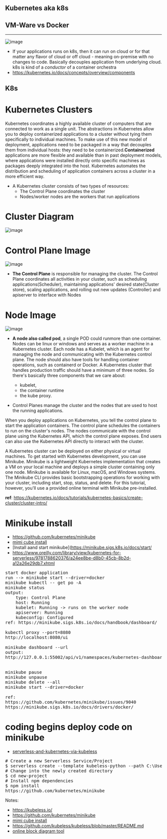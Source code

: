 Kubernetes aka k8s
----------------------------

VM-Ware vs Docker
-------------------
-------------------
![image](https://user-images.githubusercontent.com/52529498/129439177-542d37b7-75b9-4823-a276-9df80b56ccd7.png)

- If your applications runs on k8s,  then it can run on cloud or for that matter any flavor of cloud or off cloud - meaning on-premise with no changes to code.
Basically decouples application from underlying cloud. k8s is kind of a *conductor* of a container orchestra
- https://kubernetes.io/docs/concepts/overview/components


K8s
----------------------

# Kubernetes Clusters
Kubernetes coordinates a highly available cluster of computers that are connected to work as a single unit. The abstractions in Kubernetes allow you to deploy containerized applications to a cluster without tying them specifically to individual machines. To make use of this new model of deployment, applications need to be packaged in a way that decouples them from individual hosts: they need to be containerized.**Containerized** applications are more flexible and available than in past deployment models, where applications were installed directly onto specific machines as packages deeply integrated into the host. Kubernetes automates the distribution and scheduling of application containers across a cluster in a more efficient way. 

- A Kubernetes cluster consists of two types of resources:
    - The Control Plane coordinates the cluster
    - Nodes/worker nodes are the workers that run applications

# Cluster Diagram
<!--![image](https://user-images.githubusercontent.com/52529498/129478836-6ed6c799-dfdd-4d3a-8460-72f2e93f0b63.png)-->
![image](https://user-images.githubusercontent.com/52529498/129500383-8515dacf-a0e5-4ff6-8b6b-90819acfdd2f.png)


# Control Plane Image
![image](https://user-images.githubusercontent.com/52529498/129479478-976b1da1-38f6-4a55-a16a-ee3bd9c30e82.png)

- **The Control Plane** is responsible for managing the cluster. The Control Plane coordinates all activities in your cluster, such as scheduling applications(Scheduler), maintaining applications' desired state(Cluster store), scaling applications, and rolling out new updates (Controller) and apiserver to interface with Nodes

# Node Image
![image](https://user-images.githubusercontent.com/52529498/129479774-e5a4b480-70cf-4a17-982a-9455f20f1d4b.png)

- **A node also called pod**, a single POD could runmore than one container.  Nodes can be linux or windows and serves as a worker machine in a Kubernetes cluster. Each node has a Kubelet, which is an agent for managing the node and communicating with the Kubernetes control plane. The node should also have tools for handling container operations, such as containerd or Docker. A Kubernetes cluster that handles production traffic should have a minimum of three nodes. So there's basically three components that we care about:
  - kubelet,
  - the container runtime
  - the kube proxy. 

- Control Planes manage the cluster and the nodes that are used to host the running applications.

When you deploy applications on Kubernetes, you tell the control plane to start the application containers. The control plane schedules the containers to run on the cluster's nodes. The nodes communicate with the control plane using the Kubernetes API, which the control plane exposes. End users can also use the Kubernetes API directly to interact with the cluster.

A Kubernetes cluster can be deployed on either physical or virtual machines. To get started with Kubernetes development, you can use Minikube. Minikube is a lightweight Kubernetes implementation that creates a VM on your local machine and deploys a simple cluster containing only one node. Minikube is available for Linux, macOS, and Windows systems. The Minikube CLI provides basic bootstrapping operations for working with your cluster, including start, stop, status, and delete. For this tutorial, however, you'll use a provided online terminal with Minikube pre-installed.

**ref**: https://kubernetes.io/docs/tutorials/kubernetes-basics/create-cluster/cluster-intro/

# Minikube install
- https://github.com/kubernetes/minikube
- [mimi cube install](https://minikube.sigs.k8s.io/docs/start/)  
- [Install aand start minikube](https://minikube.sigs.k8s.io/docs/start/
- https://www.oreilly.com/library/view/kubernetes-for-serverless/9781788620376/a24ee8be-d8b0-45cb-8b2d-a12a26e29db7.xhtml
<pre>
start docker application
run --> minikube start --driver=docker
minikube kubectl -- get po -A
minikube status
output:
    type: Control Plane
    host: Running
    kubelet: Running -> runs on the worker node
    apiserver: Running
    kubeconfig: Configured
ref: https://minikube.sigs.k8s.io/docs/handbook/dashboard/

kubectl proxy --port=8080
http://localhost:8080/ui

minikube dashboard --url
output:
http://127.0.0.1:55002/api/v1/namespaces/kubernetes-dashboard/services/http:kubernetes-dashboard:/proxy/


minikube pause
minikube unpause
minikube delete --all
minikube start --driver=docker

ref:
https://github.com/kubernetes/minikube/issues/9040
https://minikube.sigs.k8s.io/docs/drivers/docker/
</pre>


# coding begins deploy code on minikube
- [serverless-and-kubernetes-via-kubeless](https://www.serverless.com/blog/serverless-and-kubernetes-via-kubeless)
<pre>
# Create a new Serverless Service/Project
$ serverless create --template kubeless-python --path C:\Users\padma\github\123ofaws\kubernetes\k8s_serverless
# Change into the newly created directory
$ cd new-project
# Install npm dependencies
$ npm install
https://github.com/kubernetes/minikube
</pre>


Notes:
- https://kubeless.io/
- https://github.com/kubernetes/minikube 
- [mimi cube install](https://minikube.sigs.k8s.io/docs/start/)  
- https://github.com/kubeless/kubeless/blob/master/README.md
- [online block diagram tool](https://www.diagrameditor.com/)
